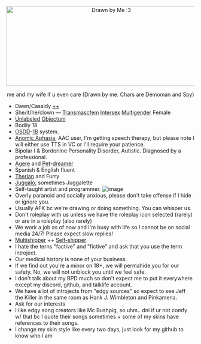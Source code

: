 <p align="center"> 
  <img width="546" height="213" alt="Drawn by Me :3" src="https://github.com/user-attachments/assets/b446cd2b-a77c-462d-8e50-cc4eb5d94c57" />
</p>
<p align="center">
  me and my wife if u even care (Drawn by me. Chars are Demoman and Spy)
</p>

- Dawn/Cassidy [++](https://pronouns.cc/@444cassidy)
- She/it/he/clown — [Transmascfem](https://lgbtqia.wiki/wiki/Transmascfem) [Intersex](https://lgbtqia.wiki/wiki/Intersex) [Multigender](https://lgbtqia.wiki/wiki/Multigender) Female
- [Unlabeled](https://lgbtqia.wiki/wiki/Unlabeled) [Objectum](https://objectuminfo.carrd.co/#explain)
- Bodily 18
- [OSDD](https://did-research.org/comorbid/dd/osdd_udd/)-[1B](https://did-research.org/comorbid/dd/osdd_udd/did_osdd) system.
- [Anomic Aphasia](https://my.clevelandclinic.org/health/diseases/anomic-aphasia), AAC user, I'm getting speech therapy, but please note I will either use TTS in VC or I'll require your patience.
- Bipolar I & Borderline Personality Disorder, Autistic. Diagnosed by a professional.
- [Agere](https://agerepetre.carrd.co/#agere) and [Pet](https://agerepetre.carrd.co/#petre)-[dreamer](https://agerepetre.carrd.co/#types-of-regression)
- Spanish & English fluent
- [Therian](https://therian.fandom.com/wiki/Therianthropy) and Furry
- [Juggalo](https://en.wikipedia.org/wiki/Juggalo), sometimes Juggalette
- Self-taught artist and programmer.
![image](https://github.com/user-attachments/assets/3c49427b-4fe9-4a5d-b047-9989a7e7dbb1)
- Overly paranoid and socially anxious, please don't take offense if I hide or ignore you.
- Usually AFK bc we're drawing or doing something. You can whisper us.
- Don't roleplay with us unless we have the roleplay icon selected (rarely) or are in a roleplay (also rarely)
- We work a job as of now and I'm busy with life so I cannot be on social media 24/7! Please expect slow replies!
- [Multishipper](https://fanlore.org/wiki/Multishipping) ++ [Self-shipper](https://www.tumblr.com/the-selfship-corner/742710970744553472/selfship-vocabulary-guide)
- I hate the terns "factive" and "fictive" and ask that you use the term introject.
- Our medical history is none of your business.
- If we find out you're a minor on 18+, we will permahide you for our safety. No, we will not unblock you until we feel safe.
- I don't talk about my BPD much so don't expect me to put it everywhere except my discord, github, and talklife account.
- We have a lot of introjects from "edgy sources" so expect to see Jeff the Killer in the same room as Hank J. Wimbleton and Pinkamena.
- Ask for our interests
- I like edgy song creators like Mc Bushpig, so uhm.. dni if ur not comfy w/ that bc I quote their songs sometimes + some of my skins have references to their songs.
- I change my skin style like every two days, just look for my github to know who I am
